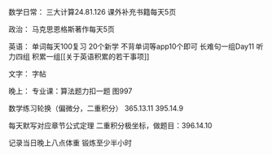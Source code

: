 数学日常：
	三大计算24.81.126
	课外补充书籍每天5页


政治：
	马克思恩格斯著作每天5页

英语：
	单词每天100复习
	20个新学
	不背单词等app10个即可
	长难句一组Day11
	听力四组
	积累一组[[关于英语积累的若干事项]]

文字：
	字帖

晚上：
专业课：算法题力扣一题 图997

数学练习轮换（偏微分，二重积分）
365.13.11 395.14.9

每天默写对应章节公式定理 二重积分极坐标，做题目：396.14.10


记录当日晚上八点体重
锻炼至少半小时

